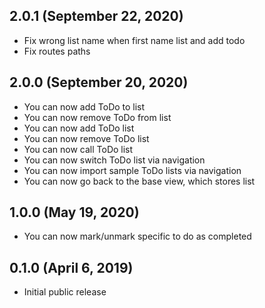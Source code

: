 ## 2.0.1 (September 22, 2020)
- Fix wrong list name when first name list and add todo
- Fix routes paths

## 2.0.0 (September 20, 2020)
- You can now add ToDo to list
- You can now remove ToDo from list
- You can now add ToDo list
- You can now remove ToDo list
- You can now call ToDo list
- You can now switch ToDo list via navigation
- You can now import sample ToDo lists via navigation
- You can now go back to the base view, which stores list

## 1.0.0 (May 19, 2020)
- You can now mark/unmark specific to do as completed

## 0.1.0 (April 6, 2019)
- Initial public release
